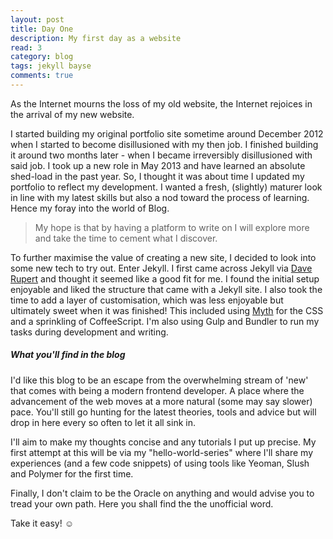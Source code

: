 ```yaml
---
layout: post
title: Day One
description: My first day as a website
read: 3
category: blog
tags: jekyll bayse
comments: true
---
```


As the Internet mourns the loss of my old website, the Internet rejoices in the arrival of my new website.

I started building my original portfolio site sometime around December 2012 when I started to become disillusioned with my then job. I finished building it around two months later - when I became irreversibly disillusioned with said job. I took up a new role in May 2013 and have learned an absolute shed-load in the past year. So, I thought it was about time I updated my portfolio to reflect my development. I wanted a fresh, (slightly) maturer look in line with my latest skills but also a nod toward the process of learning. Hence my foray into the world of Blog.

> My hope is that by having a platform to write on I will explore more and take the time to cement what I discover.

To further maximise the value of creating a new site, I decided to look into some new tech to try out. Enter Jekyll. I first came across Jekyll via [Dave Rupert](http://daverupert.com/2012/11/brander-newer/) and thought it seemed like a good fit for me. I found the initial setup enjoyable and liked the structure that came with a Jekyll site. I also took the time to add a layer of customisation, which was less enjoyable but ultimately sweet when it was finished! This included using [Myth](http://myth.io/) for the CSS and a sprinkling of CoffeeScript. I'm also using Gulp and Bundler to run my tasks during development and writing.

##### What you'll find in the blog

I'd like this blog to be an escape from the overwhelming stream of 'new' that comes with being a modern frontend developer. A place where the advancement of the web moves at a more natural (some may say slower) pace. You'll still go hunting for the latest theories, tools and advice but will drop in here every so often to let it all sink in.

I'll aim to make my thoughts concise and any tutorials I put up precise. My first attempt at this will be via my "hello-world-series" where I'll share my experiences (and a few code snippets) of using tools like Yeoman, Slush and Polymer for the first time.

Finally, I don't claim to be the Oracle on anything and would advise you to tread your own path. Here you shall find the the unofficial word.

Take it easy! :relaxed: